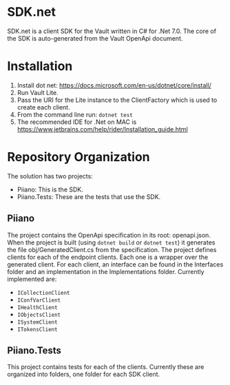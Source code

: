 # SDK.net

SDK.net is a client SDK for the Vault written in C# for .Net 7.0.
The core of the SDK is auto-generated from the Vault OpenApi document.

# Installation

1. Install dot net: https://docs.microsoft.com/en-us/dotnet/core/install/
2. Run Vault Lite.
3. Pass the URI for the Lite instance to the ClientFactory which is used to create each client.
4. From the command line run: `dotnet test`
5. The recommended IDE for .Net on MAC is https://www.jetbrains.com/help/rider/Installation_guide.html

# Repository Organization

The solution has two projects:
- Piiano: This is the SDK.
- Piiano.Tests: These are the tests that use the SDK.

## Piiano

The project contains the OpenApi specification in its root: openapi.json.
When the project is built (using `dotnet build` or `dotnet test`) it generates the file obj/GeneratedClient.cs from the specification.
The project defines clients for each of the endpoint clients. Each one is a wrapper over the generated client.
For each client, an interface can be found in the Interfaces folder and an implementation in the Implementations folder.
Currently implemented are:
- `ICollectionClient`
- `IConfVarClient`
- `IHealthClient`
- `IObjectsClient`
- `ISystemClient`
- `ITokensClient`

## Piiano.Tests

This project contains tests for each of the clients.
Currently these are organized into folders, one folder for each SDK client.
